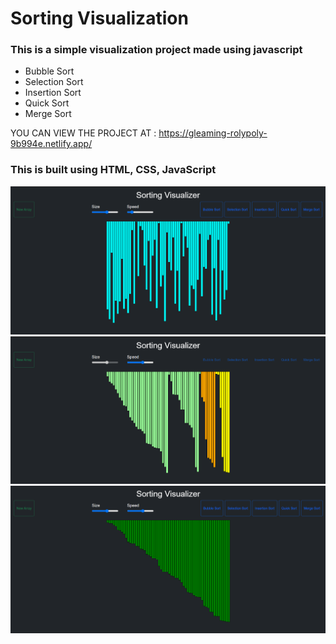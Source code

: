 # Sorting Visualization
### This is a simple visualization project made using javascript 
- Bubble Sort 
- Selection Sort
- Insertion Sort
- Quick Sort
- Merge Sort

YOU CAN VIEW THE PROJECT AT : https://gleaming-rolypoly-9b994e.netlify.app/

### This is built using HTML, CSS, JavaScript <br/>

<img src="img/img1.png"> <br/>
<img src="img/img2.png"> <br/>
<img src="img/img3.png"> <br/>
